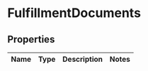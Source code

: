 
# FulfillmentDocuments

## Properties
Name | Type | Description | Notes
------------ | ------------- | ------------- | -------------




